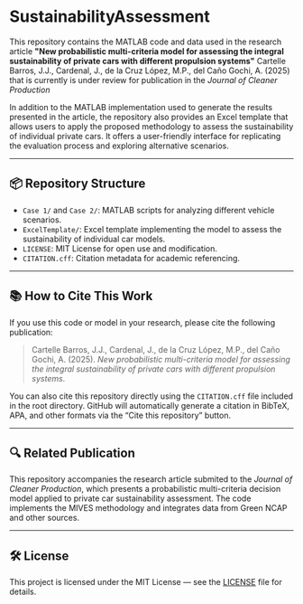 # SustainabilityAssessment

This repository contains the MATLAB code and data used in the research article **"New probabilistic multi-criteria model for assessing the integral sustainability of private cars with different propulsion systems"** Cartelle Barros, J.J., Cardenal, J., de la Cruz López, M.P., del Caño Gochi, A. (2025) that is currently is under review for publication in the *Journal of Cleaner Production*

In addition to the MATLAB implementation used to generate the results presented in the article, the repository also provides an Excel template that allows users to apply the proposed methodology to assess the sustainability of individual private cars. It offers a user-friendly interface for replicating the evaluation process and exploring alternative scenarios.

---

## 📦 Repository Structure

- `Case 1/` and `Case 2/`: MATLAB scripts for analyzing different vehicle scenarios.
- `ExcelTemplate/`: Excel template implementing the model to assess the sustainability of individual car models.
- `LICENSE`: MIT License for open use and modification.
- `CITATION.cff`: Citation metadata for academic referencing.

---

## 📚 How to Cite This Work

If you use this code or model in your research, please cite the following publication:

> Cartelle Barros, J.J., Cardenal, J., de la Cruz López, M.P., del Caño Gochi, A. (2025). *New probabilistic multi-criteria model for assessing the integral sustainability of private cars with different propulsion systems*.

You can also cite this repository directly using the `CITATION.cff` file included in the root directory. GitHub will automatically generate a citation in BibTeX, APA, and other formats via the “Cite this repository” button.

---

## 🔍 Related Publication

This repository accompanies the research article submited to the *Journal of Cleaner Production*, which presents a probabilistic multi-criteria decision model applied to private car sustainability assessment. The code implements the MIVES methodology and integrates data from Green NCAP and other sources.

---

## 🛠 License

This project is licensed under the MIT License — see the [LICENSE](https://github.com/jescarcar/SustainabilityAssessment/blob/main/LICENSE) file for details.
